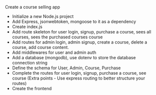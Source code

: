 Create a course selling app
 - Initialize a new Node.js project
 - Add Express, jsonwebtoken, mongoose to it as a dependency
 - Create index.js
 - Add route skeleton for user login, signup, purchase a course, sees all courses, sees the purchased courses course
 - Add routes for admin login, admin signup, create a course, delete a course, add course content.
 - Add middlewares for user and admin auth
 - Add a database (mongodb), use dotenv to store the database connection string
 - Define the schema for User, Admin, Course, Purchase
 - Complete the routes for user login, signup, purchase a course, see course (Extra points - Use express routing to better structure your routes)
 - Create the frontend